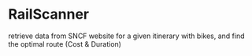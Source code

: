 # RailScanner

retrieve data from SNCF website for a given itinerary with bikes, and find the optimal route (Cost & Duration)